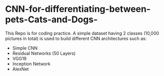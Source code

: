 # CNN-for-differentiating-between-pets-Cats-and-Dogs-
This Repo is for coding practice. A simple dataset having 2 classes (10,000 pictures in total) is used to build different CNN architectures such as:

 - Simple CNN
 - Residual Networks (50 Layers)
 - VGG19
 - Inception Network
 - AlexNet
